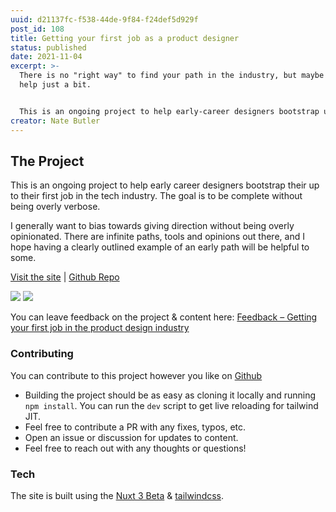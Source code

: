 ```yaml
---
uuid: d21137fc-f538-44de-9f84-f24def5d929f
post_id: 108
title: Getting your first job as a product designer
status: published
date: 2021-11-04
excerpt: >-
  There is no "right way" to find your path in the industry, but maybe this can
  help just a bit.


  This is an ongoing project to help early-career designers bootstrap up to their first job in the tech industry. The goal is to be complete without being overly verbose.
creator: Nate Butler
---
```

## The Project

This is an ongoing project to help early career designers bootstrap their up to their first job in the tech industry. The goal is to be complete without being overly verbose.

I generally want to bias towards giving direction without being overly opinionated. There are infinite paths, tools and opinions out there, and I hope having a clearly outlined example of an early path will be helpful to some.

[Visit the site](http://design-intro.nate.tips/) | [Github Repo](https://github.com/iamnbutler/design-industry-intro)

![](https://res.cloudinary.com/yaminateo/image/upload/v1636493008/project/product-design-industry-intro/screen-shot-1_drgged.png)
![](https://res.cloudinary.com/yaminateo/image/upload/v1636493008/project/product-design-industry-intro/screen-shot-2_rpwf6o.png)

You can leave feedback on the project & content here:
[Feedback – Getting your first job in the product design industry](https://forms.gle/jimgp3uAk8df8MUH9)


### Contributing

You can contribute to this project however you like on [Github](https://github.com/iamnbutler/design-industry-intro)

- Building the project should be as easy as cloning it locally and running `npm install`. You can run the `dev` script to get live reloading for tailwind JIT.
- Feel free to contribute a PR with any fixes, typos, etc.
- Open an issue or discussion for updates to content.
- Feel free to reach out with any thoughts or questions!

### Tech

The site is built using the <a href="https://v3.nuxtjs.org/">Nuxt 3 Beta</a> & <a href="https://tailwindcss.com/">tailwindcss</a>.
